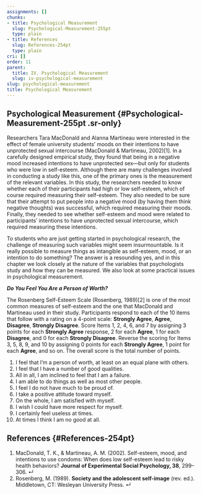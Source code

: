 ```yaml
---
assignments: []
chunks:
- title: Psychological Measurement
  slug: Psychological-Measurement-255pt
  type: plain
- title: References
  slug: References-254pt
  type: plain
cri: []
order: 11
parent:
  title: IV. Psychological Measurement
  slug: iv-psychological-measurement
slug: psychological-measurement
title: Psychological Measurement
---
```


## Psychological Measurement {#Psychological-Measurement-255pt .sr-only} 

Researchers Tara MacDonald and Alanna Martineau were interested in the effect of female university students’ moods on their intentions to have unprotected sexual intercourse (MacDonald & Martineau, 2002)\[1\]. In a carefully designed empirical study, they found that being in a negative mood increased intentions to have unprotected sex—but only for students who were low in self-esteem. Although there are many challenges involved in conducting a study like this, one of the primary ones is the measurement of the relevant variables. In this study, the researchers needed to know whether each of their participants had high or low self-esteem, which of course required measuring their self-esteem. They also needed to be sure that their attempt to put people into a negative mood (by having them think negative thoughts) was successful, which required measuring their moods. Finally, they needed to see whether self-esteem and mood were related to participants’ intentions to have unprotected sexual intercourse, which required measuring these intentions. 

To students who are just getting started in psychological research, the challenge of measuring such variables might seem insurmountable. Is it really possible to measure things as intangible as self-esteem, mood, or an intention to do something? The answer is a resounding yes, and in this chapter we look closely at the nature of the variables that psychologists study and how they can be measured. We also look at some practical issues in psychological measurement.

<i-callout>

**_**Do You Feel You Are a Person of Worth?**_**

The Rosenberg Self-Esteem Scale (Rosenberg, 1989)\[2\] is one of the most common measures of self-esteem and the one that MacDonald and Martineau used in their study. Participants respond to each of the 10 items that follow with a rating on a 4-point scale: __Strongly Agree__, __Agree__, __Disagree__, __Strongly Disagree__. Score Items 1, 2, 4, 6, and 7 by assigning 3 points for each __Strongly Agree__ response, 2 for each __Agree__, 1 for each __Disagree__, and 0 for each __Strongly Disagree__. Reverse the scoring for Items 3, 5, 8, 9, and 10 by assigning 0 points for each __Strongly Agree__, 1 point for each __Agree__, and so on. The overall score is the total number of points.

1.  I feel that I’m a person of worth, at least on an equal plane with others.
2.  I feel that I have a number of good qualities.
3.  All in all, I am inclined to feel that I am a failure.
4.  I am able to do things as well as most other people.
5.  I feel I do not have much to be proud of.
6.  I take a positive attitude toward myself.
7.  On the whole, I am satisfied with myself.
8.  I wish I could have more respect for myself.
9.  I certainly feel useless at times.
10. At times I think I am no good at all.

</i-callout>

## References {#References-254pt} 

1.  MacDonald, T. K., & Martineau, A. M. (2002). Self-esteem, mood, and intentions to use condoms: When does low self-esteem lead to risky health behaviors? __Journal of Experimental Social Psychology, 38__, 299–306. ↵
2.  Rosenberg, M. (1989). __Society and the adolescent self-image__ (rev. ed.). Middletown, CT: Wesleyan University Press. ↵

